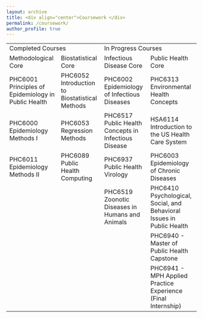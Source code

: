 ```yaml
---
layout: archive
title: <div align="center">Coursework </div>  
permalink: /coursework/
author_profile: true
---  
```


<div class="tg-wrap"><table><tbody><tr><td colspan="2">Completed Courses</td><td colspan="2">In Progress Courses</td></tr><tr><td>Methodological Core</td><td>Biostatistical Core</td><td>Infectious Disease Core</td><td>Public Health Core</td></tr><tr><td>PHC6001 Principles of Epidemiology in Public Health</td><td>PHC6052 Introduction to Biostatistical Methods</td><td>PHC6002 Epidemiology of Infectious Diseases</td><td>PHC6313 Environmental Health Concepts</td></tr><tr><td>PHC6000 Epidemiology Methods I</td><td>PHC6053 Regression Methods</td><td>PHC6517 Public Health Concepts in Infectious Disease</td><td>HSA6114 Introduction to the US Health Care System</td></tr><tr><td>PHC6011 Epidemiology Methods II</td><td>PHC6089 Public Health Computing</td><td>PHC6937 Public Health Virology</td><td>PHC6003 Epidemiology of Chronic Diseases</td></tr><tr><td></td><td></td><td>PHC6519 Zoonotic Diseases in Humans and Animals</td><td>PHC6410 Psychological, Social, and Behavioral Issues in Public Health</td></tr><tr><td></td><td></td><td></td><td>PHC6940 - Master of Public Health Capstone</td></tr><tr><td></td><td></td><td></td><td>PHC6941 - MPH Applied Practice Experience (Final Internship)</td></tr></tbody></table></div>
